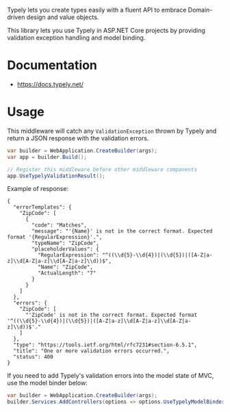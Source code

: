 Typely lets you create types easily with a fluent API to embrace Domain-driven design and value objects.

This library lets you use Typely in ASP.NET Core projects by providing validation exception handling and model binding.

# Documentation

- https://docs.typely.net/

# Usage

This middleware will catch any `ValidationException` thrown by Typely and return a JSON response with the validation errors.
```csharp
var builder = WebApplication.CreateBuilder(args);
var app = builder.Build();

// Register this middleware before other middleware components
app.UseTypelyValidationResult();
```
Example of response:
````
{
  "errorTemplates": {
    "ZipCode": [
      {
        "code": "Matches",
        "message": "'{Name}' is not in the correct format. Expected format '{RegularExpression}'.",
        "typeName": "ZipCode",
        "placeholderValues": {
          "RegularExpression": "^((\\d{5}-\\d{4})|(\\d{5})|([A-Z|a-z]\\d[A-Z|a-z]\\d[A-Z|a-z]\\d))$",
          "Name": "ZipCode",
          "ActualLength": "7"
        }
      }
    ]
  },
  "errors": {
    "ZipCode": [
      "'ZipCode' is not in the correct format. Expected format '^((\\d{5}-\\d{4})|(\\d{5})|([A-Z|a-z]\\d[A-Z|a-z]\\d[A-Z|a-z]\\d))$'."
    ]
  },
  "type": "https://tools.ietf.org/html/rfc7231#section-6.5.1",
  "title": "One or more validation errors occurred.",
  "status": 400
}
````

If you need to add Typely's validation errors into the model state of MVC, use the model binder below: 
```csharp
var builder = WebApplication.CreateBuilder(args);
builder.Services.AddControllers(options => options.UseTypelyModelBinderProvider());
```